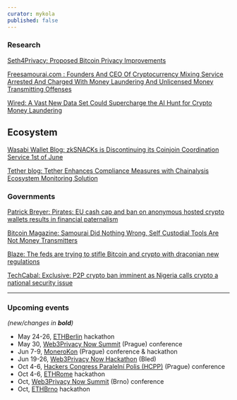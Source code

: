 ```yaml
---
curator: mykola
published: false
---
```


<!--
### Ecosystem

### Grants

### Releases

### Podcasts

### Other
-->


### Research

[Seth4Privacy: Proposed Bitcoin Privacy Improvements
](https://sethforprivacy.com/posts/proposed-bitcoin-privacy-improvements)

[Freesamourai.com : Founders And CEO Of Cryptocurrency Mixing Service Arrested And Charged With Money Laundering And Unlicensed Money Transmitting Offenses
](https://freesamourai.com/)

[Wired: A Vast New Data Set Could Supercharge the AI Hunt for Crypto Money Laundering
](https://www.wired.com/story/ai-crypto-tracing-model-money-laundering/)


## Ecosystem

[Wasabi Wallet Blog: zkSNACKs is Discontinuing its Coinjoin Coordination Service 1st of June
](https://blog.wasabiwallet.io/zksnacks-is-discontinuing-its-coinjoin-coordination-service-1st-of-june/)



[Tether blog: Tether Enhances Compliance Measures with Chainalysis Ecosystem Monitoring Solution 
](https://tether.io/news/tether-enhances-compliance-measures-with-chainalysis-ecosystem-monitoring-solution)


### Governments

[Patrick Breyer:  Pirates: EU cash cap and ban on anonymous hosted crypto wallets results in financial paternalism 
](https://www.patrick-breyer.de/en/pirates-eu-cash-cap-and-ban-on-anonymous-hosted-crypto-wallets-results-in-financial-paternalism/)

[Bitcoin Magazine: Samourai Did Nothing Wrong, Self Custodial Tools Are Not Money Transmitters](https://bitcoinmagazine.com/legal/samourai-did-nothing-wrong-self-custodial-tools-are-not-money-transmitters)

[Blaze: The feds are trying to stifle Bitcoin and crypto with draconian new regulations 
](https://www.theblaze.com/return/the-feds-are-trying-to-stifle-bitcoin-and-crypto-with-draconian-new-regulations?ref)

[TechCabal: Exclusive: P2P crypto ban imminent as Nigeria calls crypto a national security issue
](https://techcabal.com/2024/05/03/p2p-crypto-ban-imminent/)


---


### Upcoming events
*(new/changes in **bold**)*

* May 24-26, [ETHBerlin](https://ethberlin.org/) hackathon
* May 30, [Web3Privacy Now Summit](https://web3privacy.info/events/) (Prague) conference
* Jun 7-9, [MoneroKon](https://monerokon.org/) (Prague) conference & hackathon
* Jun 19-26, [Web3Privacy Now Hackathon](https://web3privacy.info/events/) (Bled)
* Oct 4-6, [Hackers Congress Paralelní Polis (HCPP)](https://hcpp.cz/) (Prague) conference
* Oct 4-6, [ETHRome](https://ethrome.org/) hackathon
* Oct, [Web3Privacy Now Summit](https://web3privacy.info/events/) (Brno) conference
* Oct, [ETHBrno](https://ethbrno.cz/) hackathon

